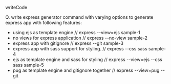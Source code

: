 writeCode

Q. write express generator command with varying options to generate express app with following features:

- using ejs as template engine // express --view=ejs sample-1
- no views for express application // express --no-view sample-2
- express app with gitignore // express --git sample-3
- express app with sass support for styling. // express --css sass sample-4
- ejs as template engine and sass for styling // express --view=ejs --css sass sample-5
- pug as template engine and gitignore together // express --view=pug --git 
